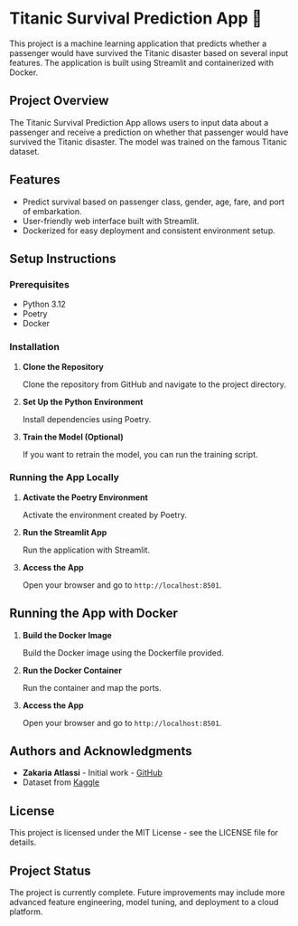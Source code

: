 # Titanic Survival Prediction App 🚢

This project is a machine learning application that predicts whether a passenger would have survived the Titanic disaster based on several input features. The application is built using Streamlit and containerized with Docker.

## Project Overview

The Titanic Survival Prediction App allows users to input data about a passenger and receive a prediction on whether that passenger would have survived the Titanic disaster. The model was trained on the famous Titanic dataset.

## Features

- Predict survival based on passenger class, gender, age, fare, and port of embarkation.
- User-friendly web interface built with Streamlit.
- Dockerized for easy deployment and consistent environment setup.

## Setup Instructions

### Prerequisites

- Python 3.12
- Poetry
- Docker

### Installation

1. **Clone the Repository**

   Clone the repository from GitHub and navigate to the project directory.

2. **Set Up the Python Environment**

   Install dependencies using Poetry.

3. **Train the Model (Optional)**

   If you want to retrain the model, you can run the training script.

### Running the App Locally

1. **Activate the Poetry Environment**

   Activate the environment created by Poetry.

2. **Run the Streamlit App**

   Run the application with Streamlit.

3. **Access the App**

   Open your browser and go to `http://localhost:8501`.

## Running the App with Docker

1. **Build the Docker Image**

   Build the Docker image using the Dockerfile provided.

2. **Run the Docker Container**

   Run the container and map the ports.

3. **Access the App**

   Open your browser and go to `http://localhost:8501`.

## Authors and Acknowledgments

- **Zakaria Atlassi** - Initial work - [GitHub](https://github.com/zakatlassi)
- Dataset from [Kaggle](https://www.kaggle.com/c/titanic/data)

## License

This project is licensed under the MIT License - see the LICENSE file for details.

## Project Status

The project is currently complete. Future improvements may include more advanced feature engineering, model tuning, and deployment to a cloud platform.